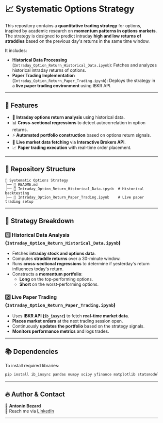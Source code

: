 # 📈 Systematic Options Strategy

This repository contains a **quantitative trading strategy** for options, inspired by academic research on **momentum patterns in options markets**. The strategy is designed to predict intraday **high and low returns of straddles** based on the previous day's returns in the same time window.

It includes:
- **Historical Data Processing** (`Intraday_Option_Return_Historical_Data.ipynb`): Fetches and analyzes historical intraday returns of options.
- **Paper Trading Implementation** (`Intraday_Option_Return_Paper_Trading.ipynb`): Deploys the strategy in a **live paper trading environment** using IBKR API.

---

## 🚀 Features

- 📡 **Intraday options return analysis** using historical data.
- 📊 **Cross-sectional regressions** to detect autocorrelation in option returns.
- ⚡ **Automated portfolio construction** based on options return signals.
- 🏦 **Live market data fetching** via **Interactive Brokers API**.
- 📈 **Paper trading execution** with real-time order placement.

---

## 📂 Repository Structure

```
📁 Systematic Options Strategy
│── 📄 README.md
│── 📓 Intraday_Option_Return_Historical_Data.ipynb  # Historical backtesting
│── 📓 Intraday_Option_Return_Paper_Trading.ipynb    # Live paper trading setup
```

---

## 📜 Strategy Breakdown

### 1️⃣ **Historical Data Analysis (`Intraday_Option_Return_Historical_Data.ipynb`)**
- Fetches **intraday stock and options data**.
- Computes **straddle returns** over a 30-minute window.
- Runs **cross-sectional regressions** to determine if yesterday's return influences today's return.
- Constructs a **momentum portfolio**:
  - **Long** on the top-performing options.
  - **Short** on the worst-performing options.

### 2️⃣ **Live Paper Trading (`Intraday_Option_Return_Paper_Trading.ipynb`)**
- Uses **IBKR API (`ib_insync`)** to fetch **real-time market data**.
- **Places market orders** at the next trading session open.
- Continuously **updates the portfolio** based on the strategy signals.
- **Monitors performance metrics** and logs trades.

---

## 📚 Dependencies

To install required libraries:

```bash
pip install ib_insync pandas numpy scipy yfinance matplotlib statsmodels nest_asyncio
```

---

## 🔥 Author & Contact
👤 **Antonin Bezard**  
📧 Reach me via [LinkedIn](https://www.linkedin.com/in/antonin-bezard-a11511177/)

---
